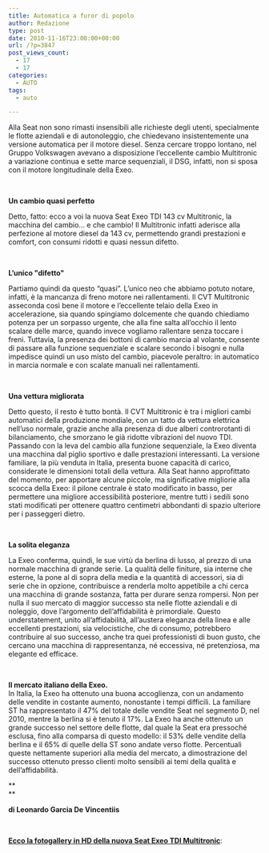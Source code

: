 ```yaml
---
title: Automatica a furor di popolo
author: Redazione
type: post
date: 2010-11-16T23:00:00+00:00
url: /?p=3847
post_views_count:
  - 17
  - 17
categories:
  - AUTO
tags:
  - auto

---
```

Alla Seat non sono rimasti insensibili alle richieste degli utenti, specialmente le flotte aziendali e di autonoleggio, che chiedevano insistentemente una versione automatica per il motore diesel. Senza cercare troppo lontano, nel Gruppo Volkswagen avevano a disposizione l&rsquo;eccellente cambio Multitronic a variazione continua e sette marce sequenziali, il DSG, infatti, non si sposa con il motore longitudinale della Exeo.

&nbsp;

**Un cambio quasi perfetto**

Detto, fatto: ecco a voi la nuova Seat Exeo TDI 143 cv Multitronic, la macchina del cambio&#8230; e che cambio! Il Multitronic infatti aderisce alla perfezione al motore diesel da 143 cv, permettendo grandi prestazioni e comfort, con consumi ridotti e quasi nessun difetto.

&nbsp;

**L&#8217;unico "difetto"**

Partiamo quindi da questo &ldquo;quasi&rdquo;. L&rsquo;unico neo che abbiamo potuto notare, infatti, &egrave; la mancanza di freno motore nei rallentamenti. Il CVT Multitronic asseconda cos&igrave; bene il motore e l&rsquo;eccellente telaio della Exeo in accelerazione, sia quando spingiamo dolcemente che quando chiediamo potenza per un sorpasso urgente, che alla fine salta all&rsquo;occhio il lento scalare delle marce, quando invece vogliamo rallentare senza toccare i freni. Tuttavia, la presenza dei bottoni di cambio marcia al volante, consente di passare alla funzione sequenziale e scalare secondo i bisogni e nulla impedisce quindi un uso misto del cambio, piacevole peraltro: in automatico in marcia normale e con scalate manuali nei rallentamenti.

&nbsp;

**Una vettura migliorata**

Detto questo, il resto &egrave; tutto bont&agrave;. Il CVT Multitronic &egrave; tra i migliori cambi automatici della produzione mondiale, con un tatto da vettura elettrica nell&rsquo;uso normale, grazie anche alla presenza di due alberi controrotanti di bilanciamento, che smorzano le gi&agrave; ridotte vibrazioni del nuovo TDI. Passando con la leva del cambio alla funzione sequenziale, la Exeo diventa una macchina dal piglio sportivo e dalle prestazioni interessanti. La versione familiare, la pi&ugrave; venduta in Italia, presenta buone capacit&agrave; di carico, considerate le dimensioni totali della vettura. Alla Seat hanno approfittato del momento, per apportare alcune piccole, ma significative migliorie alla scocca della Exeo: il pilone centrale &egrave; stato modificato in basso, per permettere una migliore accessibilit&agrave; posteriore, mentre tutti i sedili sono stati modificati per ottenere quattro centimetri abbondanti di spazio ulteriore per i passeggeri dietro.

&nbsp;

**La solita eleganza**

La Exeo conferma, quindi, le sue virt&ugrave; da berlina di lusso, al prezzo di una normale macchina di grande serie. La qualit&agrave; delle finiture, sia interne che esterne, la pone al di sopra della media e la quantit&agrave; di accessori, sia di serie che in opzione, contribuisce a renderla molto appetibile a chi cerca una macchina di grande sostanza, fatta per durare senza rompersi. Non per nulla il suo mercato di maggior successo sta nelle flotte aziendali e di noleggio, dove l&rsquo;argomento dell&rsquo;affidabilit&agrave; &egrave; primordiale. Questo understatement, unito all&rsquo;affidabilit&agrave;, all&rsquo;austera eleganza della linea e alle eccellenti prestazioni, sia velocistiche, che di consumo, potrebbero contribuire al suo successo, anche tra quei professionisti di buon gusto, che cercano una macchina di rappresentanza, n&eacute; eccessiva, n&eacute; pretenziosa, ma elegante ed efficace.

&nbsp;

**Il mercato italiano della Exeo.**  
In Italia, la Exeo ha ottenuto una buona accoglienza, con un andamento delle vendite in costante aumento, nonostante i tempi difficili. La familiare ST ha rappresentato il 47% del totale delle vendite Seat nel segmento D, nel 2010, mentre la berlina si &egrave; tenuto il 17%. La Exeo ha anche ottenuto un grande successo nel settore delle flotte, dal quale la Seat era pressoch&eacute; esclusa, fino alla comparsa di questo modello: il 53% delle vendite della berlina e il 65% di quelle della ST sono andate verso flotte. Percentuali queste nettamente superiori alla media del mercato, a dimostrazione del successo ottenuto presso clienti molto sensibili ai temi della qualit&agrave; e dell&rsquo;affidabilit&agrave;.

**  
** 

**di Leonardo Garcia De Vincentiis**

&nbsp;

<u><strong>Ecco la fotogallery in HD della nuova Seat Exeo TDI Multitronic</strong></u>: